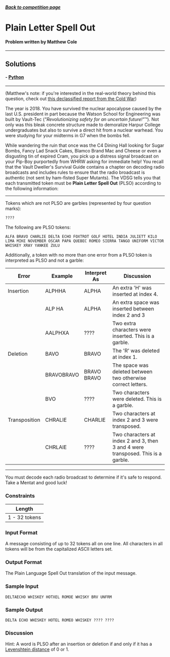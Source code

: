 ##### [Back to competition page](../README.md)

# Plain Letter Spell Out
#### Problem written by Matthew Cole

--------
## Solutions

#### - [Python](./solution.py/)

--------

(Matthew's note: if you're interested in the real-world theory behind this question, check out [this declassified report from the Cold War](http://www.dtic.mil/dtic/tr/fulltext/u2/a017852.pdf))

The year is 2018. You have survived the nuclear apocalypse caused by the last U.S. president in part because the Watson School for Engineering was built by Vault-Tec (_"Revolutionizing safety for an uncertain future!"_™). Not only was this bleak concrete structure made to demoralize Harpur College undergraduates but also to survive a direct hit from a nuclear warhead. You were studying for your midterms in G7 when the bombs fell.

While wandering the ruin that once was the C4 Dining Hall looking for Sugar Bombs, Fancy Lad Snack Cakes, Blamco Brand Mac and Cheese or even a disgusting tin of expired Cram, you pick up a distress signal broadcast on your Pip-Boy purportedly from WHRW asking for immediate help! You recall that the Vault Dweller's Survival Guide contains a chapter on decoding radio broadcasts and includes rules to ensure that the radio broadcast is authentic (not sent by ham-fisted Super Mutants). The VDSG tells you that each transmitted token must be __Plain Letter Spell Out__ (PLSO) according to the following information:

---

Tokens which are not PLSO are garbles (represented by four question marks): 

`????`

The following are PLSO tokens:

`ALFA BRAVO CHARLIE DELTA ECHO FOXTROT GOLF HOTEL INDIA JULIETT KILO LIMA MIKE NOVEMBER OSCAR PAPA QUEBEC ROMEO SIERRA TANGO UNIFORM VICTOR WHISKEY XRAY YANKEE ZULU`

Additionally, a token with no more than one error from a PLSO token is interpreted as PLSO and not a garble:

| Error         | Example | Interpret As | Discussion |
|---------------|---------|--------------|------------|
| Insertion     | ALPHHA  | ALPHA        | An extra 'H' was inserted at index 4. | 
|               | ALP HA  | ALPHA        | An extra space was inserted between index 2 and 3 |
|               | AALPHXA | ????         | Two extra characters were inserted. This is a garble. |
| Deletion      | BAVO    | BRAVO        | The 'R' was deleted at index 1. |
|               | BRAVOBRAVO | BRAVO BRAVO | The space was deleted between two otherwise correct letters. |
|               | BVO     | ????         | Two characters were deleted. This is a garble. |
| Transposition | CHRALIE   | CHARLIE    | Two characters at index 2 and 3 were transposed. |
|               | CHRLAIE   | ????       | Two characters at index 2 and 3, then 3 and 4 were transposed. This is a garble. |

---

You must decode each radio broadcast to determine if it's safe to respond. Take a Mentat and good luck!

### Constraints

| Length        |
|---------------|
| 1 - 32 tokens |

### Input Format

A message consisting of up to 32 tokens all on one line. All characters in all tokens will be from the capitalized ASCII letters set. 


### Output Format

The Plain Language Spell Out translation of the input message.

### Sample Input

```
DELTAECHO WHISKEY HOTXEL ROMOE WHISKY BRV UNFRM
```

### Sample Output

```
DELTA ECHO WHISKEY HOTEL ROMEO WHISKEY ???? ????
```

### Discussion

Hint: A word is PLSO after an insertion or deletion if and only if it has a [Levenshtein distance](https://en.wikipedia.org/wiki/Levenshtein_distance) of 0 or 1.

